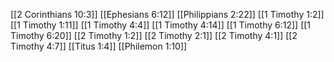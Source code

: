 [[2 Corinthians 10:3]]
[[Ephesians 6:12]]
[[Philippians 2:22]]
[[1 Timothy 1:2]]
[[1 Timothy 1:11]]
[[1 Timothy 4:4]]
[[1 Timothy 4:14]]
[[1 Timothy 6:12]]
[[1 Timothy 6:20]]
[[2 Timothy 1:2]]
[[2 Timothy 2:1]]
[[2 Timothy 4:1]]
[[2 Timothy 4:7]]
[[Titus 1:4]]
[[Philemon 1:10]]
